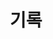 ---
layout: archive
title: 기록
permalink: /create/
tagline: "나의 흔적을 남기고 기록하다. "
category: "create"
---